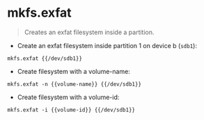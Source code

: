 # mkfs.exfat

> Creates an exfat filesystem inside a partition.

- Create an exfat  filesystem inside partition 1 on device b (`sdb1`):

`mkfs.exfat {{/dev/sdb1}}`

- Create filesystem with a volume-name:

`mkfs.exfat -n {{volume-name}} {{/dev/sdb1}}`

- Create filesystem with a volume-id:

`mkfs.exfat -i {{volume-id}} {{/dev/sdb1}}`

